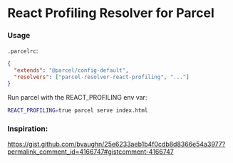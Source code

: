 # React Profiling Resolver for Parcel

### Usage

`.parcelrc`:

```json
{
  "extends": "@parcel/config-default",
  "resolvers": ["parcel-resolver-react-profiling", "..."]
}
```

Run parcel with the REACT_PROFILING env var:

```bash
REACT_PROFILING=true parcel serve index.html
```

### Inspiration:

https://gist.github.com/bvaughn/25e6233aeb1b4f0cdb8d8366e54a3977?permalink_comment_id=4166747#gistcomment-4166747
